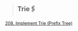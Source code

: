 > ## Trie🖇️
<a href="https://github.com/Shubx10/algorithms/blob/main/Trie/208.%20ImplementTrie(PrefixTree).cpp">208. Implement Trie (Prefix Tree)</a>
